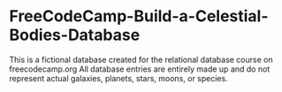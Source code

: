 # FreeCodeCamp-Build-a-Celestial-Bodies-Database
This is a fictional database created for the relational database course on freecodecamp.org 
All database entries are entirely made up and do not represent actual galaxies, planets, stars, moons, or species.
